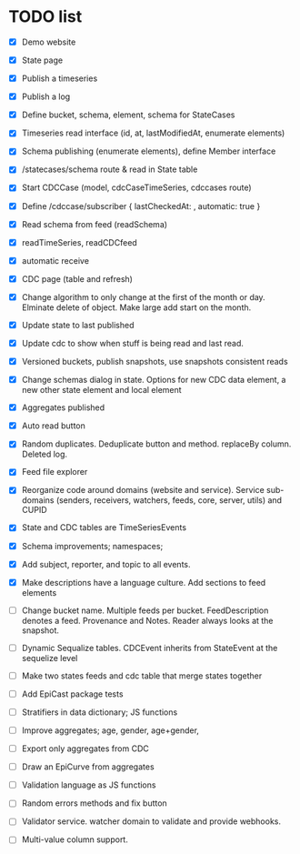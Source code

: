 # TODO list

* [x] Demo website
* [x] State page
* [x] Publish a timeseries
* [x] Publish a log
* [x] Define bucket, schema, element, schema for StateCases
* [x] Timeseries read interface (id, at, lastModifiedAt, enumerate elements)
* [x] Schema publishing (enumerate elements), define Member interface
* [x] /statecases/schema route & read in State table
* [x] Start CDCCase (model, cdcCaseTimeSeries, cdccases route)
* [x] Define /cdccase/subscriber { lastCheckedAt: , automatic: true }
* [x] Read schema from feed (readSchema)
* [x] readTimeSeries, readCDCfeed
* [x] automatic receive
* [x] CDC page (table and refresh)
* [x] Change algorithm to only change at the first of the month or day. Elminate delete of object. Make large add start on the month.
* [x] Update state to last published
* [x] Update cdc to show when stuff is being read and last read.
* [x] Versioned buckets, publish snapshots, use snapshots consistent reads
* [x] Change schemas dialog in state. Options for new CDC data element, a new other state element and local element
* [x] Aggregates published
* [x] Auto read button
* [x] Random duplicates. Deduplicate button and method. replaceBy column. Deleted log.
* [x] Feed file explorer
* [x] Reorganize code around domains (website and service). Service sub-domains (senders, receivers, watchers, feeds, core, server, utils) and CUPID
* [x] State and CDC tables are TimeSeriesEvents
* [x] Schema improvements; namespaces;

* [x] Add subject, reporter, and topic to all events.
* [x] Make descriptions have a language culture. Add sections to feed elements
* [ ] Change bucket name. Multiple feeds per bucket. FeedDescription denotes a feed. Provenance and Notes. Reader always looks at the snapshot.
* [ ] Dynamic Sequalize tables. CDCEvent inherits from StateEvent at the sequelize level
* [ ] Make two states feeds and cdc table that merge states together
* [ ] Add EpiCast package tests

* [ ] Stratifiers in data dictionary; JS functions
* [ ] Improve aggregates; age, gender, age+gender,
* [ ] Export only aggregates from CDC
* [ ] Draw an EpiCurve from aggregates

* [ ] Validation language as JS functions
* [ ] Random errors methods and fix button
* [ ] Validator service. watcher domain to validate and provide webhooks.
* [ ] Multi-value column support.
